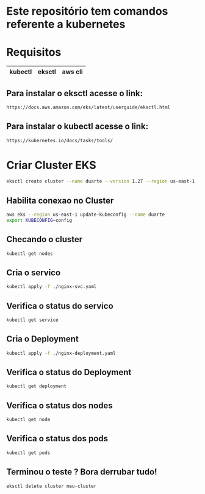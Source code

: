 # Este repositório tem comandos referente a kubernetes

# Requisitos

| kubectl | eksctl | aws cli |
|---------|--------|---------|

## Para instalar o eksctl acesse o link:


```bash
https://docs.aws.amazon.com/eks/latest/userguide/eksctl.html
```


## Para instalar o kubectl acesse o link:


```bash
https://kubernetes.io/docs/tasks/tools/
```


# Criar Cluster EKS
```bash
eksctl create cluster --name duarte --version 1.27 --region us-east-1 --nodegroup-name workers --node-type t3a.medium --nodes 2 --nodes-min 1 --nodes-max 2 --managed
```

## Habilita conexao no Cluster

```bash
aws eks --region us-east-1 update-kubeconfig --name duarte
export KUBECONFIG=config
```

## Checando o cluster

```bash
kubectl get nodes
```

## Cria o servico
```bash
kubectl apply -f ./nginx-svc.yaml
```


## Verifica o status do servico
```bash
kubectl get service
```

## Cria o Deployment
```bash
kubectl apply -f ./nginx-deployment.yaml
```

## Verifica o status do Deployment
```bash
kubectl get deployment

```
## Verifica o status dos nodes
```bash
kubectl get node
```

## Verifica o status dos pods
```bash
kubectl get pods
```

## Terminou o teste ? Bora derrubar tudo!
```bash
eksctl delete cluster meu-cluster
```
